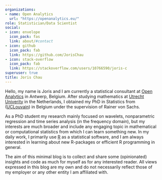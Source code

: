 ```yaml
---
organizations:
- name: Open Analytics
  url: "https://openanalytics.eu/"
role: Statistician/Data Scientist
social:
- icon: envelope
  icon_pack: fas
  link: about/#contact
- icon: github
  icon_pack: fab
  link: https://github.com/JorisChau
- icon: stack-overflow
  icon_pack: fab
  link: https://stackoverflow.com/users/10766590/joris-c
superuser: true
title: Joris Chau
---
```


Hello, my name is Joris and I am currently a statistical consultant at [Open Analytics](https://openanalytics.eu) in Antwerp, Belgium. After studying mathematics at [Utrecht Univerity](https://www.uu.nl) in the Netherlands, I obtained my PhD in Statistics from ([UCLouvain](https://uclouvain.be/index.html)) in Belgium under the supervision of Rainer von Sachs. 

As a PhD student my research mainly focused on wavelets, nonparametric regression and time series analysis (in the frequency domain), but my interests are much broader and include any engaging topic in mathematical or computational statistics from which I can learn something new. In my daily work, I primarily use [R](https://www.r-project.org/) as a statistical software, and I am always interested in learning about new R-packages or efficient R programming in general. 

The aim of this minimal blog is to collect and share some (opinionated) insights and code as much for myself as for any interested reader. All views expressed in this blog are my own and do not necessarily reflect those of my employer or any other entity I am affiliated with.
